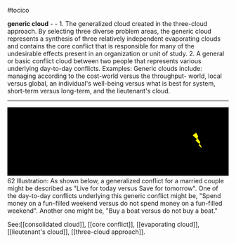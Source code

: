 #tocico

<b>generic cloud</b> - - 1. The generalized cloud created in the three-cloud approach.  By selecting three diverse problem areas, the generic cloud represents a synthesis of three relatively independent evaporating clouds and contains the core conflict that is responsible for many of the undesirable effects present in an organization or unit of study.
2. A general or basic conflict cloud between two people that represents various underlying day-to-day conflicts. 
Examples:  Generic clouds include: managing according to the cost-world versus the throughput- world, local versus global, an individual's well-being versus what is best for system, short-term versus long-term, and the lieutenant's cloud. 
<hr/>
<img src="./tocico_dictionary_2nd_editio-62_1.png"/>
62 
Illustration:  As shown below, a generalized conflict for a married couple might be described as "Live for today versus Save for tomorrow".  One of the day-to-day conflicts underlying this generic conflict might be, "Spend money on a fun-filled weekend versus do not spend money on a fun-filled weekend".  Another one might be, "Buy a boat versus do not buy a boat." 
 
 



See:[[consolidated cloud]], [[core conflict]], [[evaporating cloud]], [[lieutenant's cloud]], [[three-cloud approach]].
